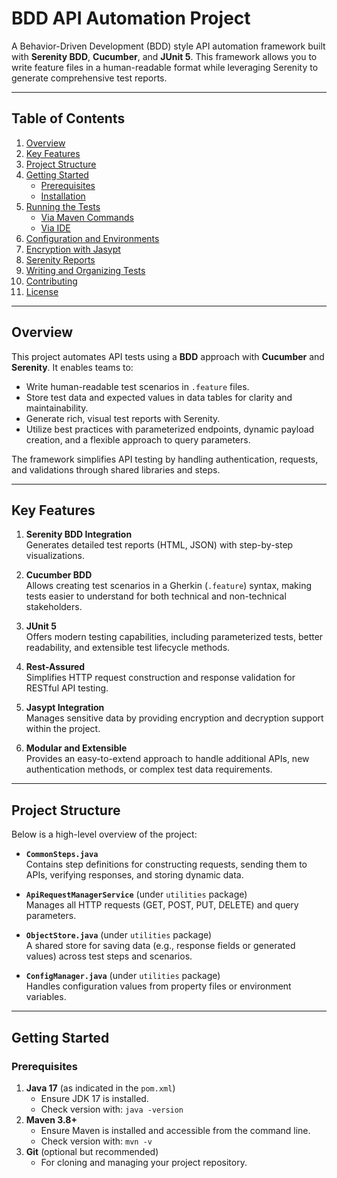 # BDD API Automation Project

A Behavior-Driven Development (BDD) style API automation framework built with **Serenity BDD**, **Cucumber**, and **JUnit 5**. This framework allows you to write feature files in a human-readable format while leveraging Serenity to generate comprehensive test reports.

---

## Table of Contents
1. [Overview](#overview)
2. [Key Features](#key-features)
3. [Project Structure](#project-structure)
4. [Getting Started](#getting-started)
    - [Prerequisites](#prerequisites)
    - [Installation](#installation)
5. [Running the Tests](#running-the-tests)
    - [Via Maven Commands](#via-maven-commands)
    - [Via IDE](#via-ide)
6. [Configuration and Environments](#configuration-and-environments)
7. [Encryption with Jasypt](#encryption-with-jasypt)
8. [Serenity Reports](#serenity-reports)
9. [Writing and Organizing Tests](#writing-and-organizing-tests)
10. [Contributing](#contributing)
11. [License](#license)

---

## Overview

This project automates API tests using a **BDD** approach with **Cucumber** and **Serenity**. It enables teams to:

- Write human-readable test scenarios in `.feature` files.
- Store test data and expected values in data tables for clarity and maintainability.
- Generate rich, visual test reports with Serenity.
- Utilize best practices with parameterized endpoints, dynamic payload creation, and a flexible approach to query parameters.

The framework simplifies API testing by handling authentication, requests, and validations through shared libraries and steps.

---

## Key Features

1. **Serenity BDD Integration**  
   Generates detailed test reports (HTML, JSON) with step-by-step visualizations.

2. **Cucumber BDD**  
   Allows creating test scenarios in a Gherkin (`.feature`) syntax, making tests easier to understand for both technical and non-technical stakeholders.

3. **JUnit 5**  
   Offers modern testing capabilities, including parameterized tests, better readability, and extensible test lifecycle methods.

4. **Rest-Assured**  
   Simplifies HTTP request construction and response validation for RESTful API testing.

5. **Jasypt Integration**  
   Manages sensitive data by providing encryption and decryption support within the project.

6. **Modular and Extensible**  
   Provides an easy-to-extend approach to handle additional APIs, new authentication methods, or complex test data requirements.

---

## Project Structure

Below is a high-level overview of the project:

- **`CommonSteps.java`**  
  Contains step definitions for constructing requests, sending them to APIs, verifying responses, and storing dynamic data.

- **`ApiRequestManagerService`** (under `utilities` package)  
  Manages all HTTP requests (GET, POST, PUT, DELETE) and query parameters.

- **`ObjectStore.java`** (under `utilities` package)  
  A shared store for saving data (e.g., response fields or generated values) across test steps and scenarios.

- **`ConfigManager.java`** (under `utilities` package)  
  Handles configuration values from property files or environment variables.

---

## Getting Started

### Prerequisites

1. **Java 17** (as indicated in the `pom.xml`)
    - Ensure JDK 17 is installed.
    - Check version with: `java -version`
2. **Maven 3.8+**
    - Ensure Maven is installed and accessible from the command line.
    - Check version with: `mvn -v`
3. **Git** (optional but recommended)
    - For cloning and managing your project repository.

